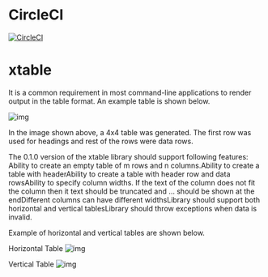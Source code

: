 # CircleCI

[![CircleCI](https://circleci.com/gh/himankbatra/xtable.svg?style=svg&circle-token=3c690ed73165d2c5d248de0a71f645b736cb48f0)](https://circleci.com/gh/himankbatra/xtable)

# xtable

 It is a common requirement in most command-line applications to render output in the table format. An example table is shown below.

![img](https://lh5.googleusercontent.com/tSinvEdjj3w5WWl58hwJ3vqSr1wJWq3TKwLp1gW3iFW2FUJdf3jTWVN_ljTfXSnp9vKjLwgtNRXrVbq6yaXWRaxj3nMGVLY5ByBArTSKKI7SkllxR7xk-nW0BSc6LW4A1T2NojF_)

In the image shown above, a 4x4 table was generated. The first row was used for headings and rest of the rows were data rows.

The 0.1.0 version of the xtable library should support following features:
Ability to create an empty table of m rows and n columns.Ability to create a table with headerAbility to create a table with header row and data rowsAbility to specify column widths. If the text of the column does not fit the column then it text should be truncated and … should be shown at the endDifferent columns can have different widthsLibrary should support both horizontal and vertical tablesLibrary should throw exceptions when data is invalid.


Example of horizontal and vertical tables are shown below.

Horizontal Table 
![img](https://lh6.googleusercontent.com/GMzUmkW8-AN_v9B7BIPAmoDf_VFRhka81M4CLn_O9NGT781-m-9-jFoo_btqM_khpPi7Fc4nGlKl3MCoQXioax2RS9Y0FO1mSeZNfdgEASVQ6rcoeHLlOoilrluEnze-mMUGFGp4)

Vertical Table 
![img](https://lh6.googleusercontent.com/HD6E-qHcbZL2ZORBbIjWLaL9rFr6wrgJ6ydJbROlONXBZHWxn9z6eDEc9rMn2tgq9S8g_VAivRW8zNj94K-dOAKlv8yaDfpj6PJNbGwcnwUlSYpxekHSo9BjFjdh4L1j9EEflHs6)

